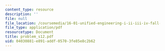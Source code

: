 ```yaml
---
content_type: resource
description: ''
file: null
file_location: /coursemedia/16-01-unified-engineering-i-ii-iii-iv-fall-2005-spring-2006/04030881e891addf05703fe85e8c2b62_problem_s12.pdf
file_type: application/pdf
resourcetype: Document
title: problem_s12.pdf
uid: 04030881-e891-addf-0570-3fe85e8c2b62
---
```

